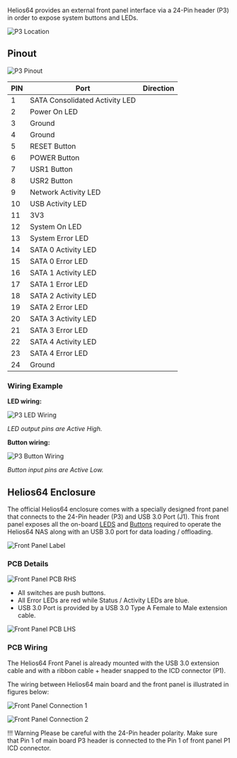 Helios64 provides an external front panel interface via a 24-Pin header (P3) in order to expose system buttons and LEDs.

![P3 Location](/helios64/img/front-panel/fp_header.jpg)

## Pinout

![P3 Pinout](/helios64/img/front-panel/fp_header_pinout.jpg)

| PIN | Port | Direction |
|-----|------|-----------|
| 1   | SATA Consolidated Activity LED |
| 2   | Power On LED |
| 3   | Ground |
| 4   | Ground |
| 5   | RESET Button |
| 6   | POWER Button |
| 7   | USR1 Button |
| 8   | USR2 Button |
| 9   | Network Activity LED |
| 10  | USB Activity LED |
| 11  | 3V3 |
| 12  | System On LED |
| 13  | System Error LED |
| 14  | SATA 0 Activity LED |
| 15  | SATA 0 Error LED |
| 16  | SATA 1 Activity LED |
| 17  | SATA 1 Error LED |
| 18  | SATA 2 Activity LED |
| 19  | SATA 2 Error LED |
| 20  | SATA 3 Activity LED |
| 21  | SATA 3 Error LED |
| 22  | SATA 4 Activity LED |
| 23  | SATA 4 Error LED |
| 24  | Ground |

### Wiring Example

**LED wiring:**

![P3 LED Wiring](/helios64/img/front-panel/fp_led_wiring.jpg)

*LED output pins are Active High.*

**Button wiring:**

![P3 Button Wiring](/helios64/img/front-panel/fp_button_wiring.jpg)

*Button input pins are Active Low.*

## Helios64 Enclosure

The official Helios64 enclosure comes with a specially designed front panel that connects to the 24-Pin header (P3) and USB 3.0 Port (J1). This front panel exposes all the on-board [LEDS](/helios64/led/) and [Buttons](/helios64/button/) required to operate the Helios64 NAS along with an USB 3.0 port for data loading / offloading.

![Front Panel Label](/helios64/img/front-panel/fp_labels.jpg)

### PCB Details

![Front Panel PCB RHS](/helios64/img/front-panel/fp_pcb_render.jpg)

* All switches are push buttons.
* All Error LEDs are red while Status / Activity LEDs are blue.
* USB 3.0 Port is provided by a USB 3.0 Type A Female to Male extension cable.

![Front Panel PCB LHS](/helios64/img/front-panel/fp_pcb_silkscreen.jpg)

### PCB Wiring

The Helios64 Front Panel is already mounted with the USB 3.0 extension cable and with a ribbon cable + header snapped to the ICD connector (P1).

The wiring between Helios64 main board and the front panel is illustrated in figures below:

![Front Panel Connection 1](/helios64/img/front-panel/fp_pcb_wiring1.jpg)

![Front Panel Connection 2](/helios64/img/front-panel/fp_pcb_wiring2.jpg)


!!! Warning
    Please be careful with the 24-Pin header polarity. Make sure that Pin 1 of main board P3 header is connected to the Pin 1 of front panel P1 ICD connector.
